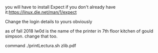 you will have to install Expect if you don't already have it:https://linux.die.net/man/1/expect

Change the login details to yours obviously

as of fall 2018 lw0d is the name of the printer in 7th floor kitchen of gould simpson. change that too.

command ./printLectura.sh zlib.pdf

